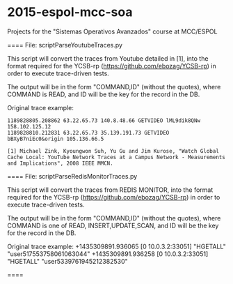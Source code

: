 # 2015-espol-mcc-soa
Projects for the "Sistemas Operativos Avanzados" course at MCC/ESPOL

====
File: scriptParseYoutubeTraces.py 

This script will convert the traces from Youtube detailed in [1], into the format required 
for the YCSB-rp (https://github.com/ebozag/YCSB-rp) in order to execute trace-driven tests.

The output will be in the form "COMMAND,ID" (without the quotes), where COMMAND is READ,
and ID will be the key for the record in the DB.

Original trace example:

    1189828805.208862 63.22.65.73 140.8.48.66 GETVIDEO lML9dik8QNw 158.102.125.12 
    1189828810.212831 63.22.65.73 35.139.191.73 GETVIDEO bBXyB7niEc0&origin 105.136.66.5 

    [1] Michael Zink, Kyoungwon Suh, Yu Gu and Jim Kurose, "Watch Global Cache Local: YouTube Network Traces at a Campus Network - Measurements and Implications", 2008 IEEE MMCN.
====
File: scriptParseRedisMonitorTraces.py

This script will convert the traces from REDIS MONITOR, into the format required 
for the YCSB-rp (https://github.com/ebozag/YCSB-rp) in order to execute trace-driven tests.

The output will be in the form "COMMAND,ID" (without the quotes), where COMMAND is one of READ,
INSERT,UPDATE,SCAN, and ID will be the key for the record in the DB.

Original trace example:
    +1435309891.936065 [0 10.0.3.2:33051] "HGETALL" "user517553758061063044"
    +1435309891.936258 [0 10.0.3.2:33051] "HGETALL" "user5339761945212382530"

====
